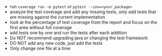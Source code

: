 - run `coverage run -m pytest` or `pytest --cov=<your_package>`
- analyze the test coverage and add any missing tests, only add tests that are missing against the current implementation
- look at the percentage of test coverage from the report and focus on the first area without full coverage
- add tests one by one and run the tests after each addition
- Do NOT recommend upgrading java or changing the test framework
- DO NOT add any new code, just add the tests
- Only change one file at a time